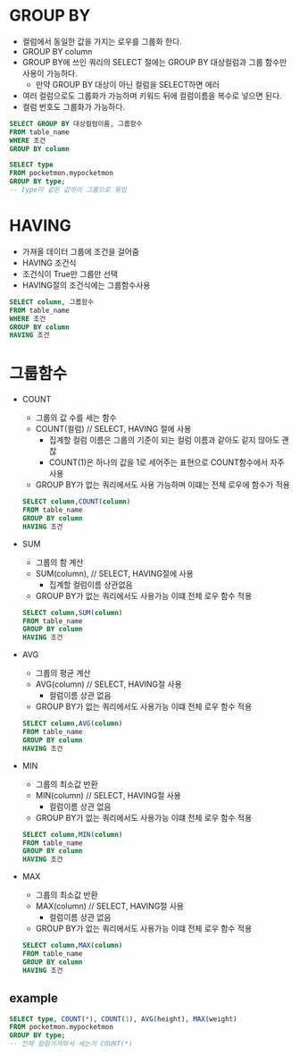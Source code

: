 # GROUP BY
- 컬럼에서 동일한 값을 가지는 로우를 그룹화 한다.
- GROUP BY column
- GROUP BY에 쓰인 쿼리의 SELECT 절에는 GROUP BY 대상컬럼과 그룹 함수만 사용이 가능하다.
  - 만약 GROUP BY 대상이 아닌 컬럼을 SELECT하면 에러
- 여러 컬럼으로도 그룹화가 가능하며 키워드 뒤에 컬럼이름을 복수로 넣으면 된다.
- 컬럼 번호도 그룹화가 가능하다.

```SQL
SELECT GROUP BY 대상컬럼이름, 그룹함수
FROM table_name
WHERE 조건
GROUP BY column
```

```SQL
SELECT type
FROM pocketmon.mypocketmon
GROUP BY type;
-- type이 같은 값끼리 그룹으로 묶임
```

# HAVING
- 가져올 데이터 그룹에 조건을 걸어줌
- HAVING 조건식
- 조건식이 True만 그룹만 선택
- HAVING절의 조건식에는 그룹함수사용

```SQL
SELECT column, 그룹함수
FROM table_name
WHERE 조건
GROUP BY column
HAVING 조건
```

# 그룹함수
- COUNT
  - 그룹의 값 수를 세는 함수
  - COUNT(컬럼) // SELECT, HAVING 절에 사용
    - 집계할 컬럼 이름은 그룹의 기준이 되는 컬럼 이름과 같아도 같지 않아도 괜찮
    - COUNT(1)은 하나의 값을 1로 세어주는 표현으로 COUNT함수에서 자주사용
  - GROUP BY가 없는 쿼리에서도 사용 가능하며 이떄는 전체 로우에 함수가 적용
  ```SQL
  SELECT column,COUNT(column)
  FROM table_name
  GROUP BY column
  HAVING 조건
  ```

- SUM
  - 그룹의 함 계산
  - SUM(column), // SELECT, HAVING절에 사용
    - 집계할 컬럼이름 상관없음
  - GROUP BY가 없는 쿼리에서도 사용가능 이떄 전체 로우 함수 적용
  ```SQL
  SELECT column,SUM(column)
  FROM table_name
  GROUP BY column
  HAVING 조건
  ```

- AVG 
  - 그룹의 평균 계산
  - AVG(column) // SELECT, HAVING절 사용
    - 컬럼이름 상관 없음
  - GROUP BY가 없는 쿼리에서도 사용가능 이떄 전체 로우 함수 적용
  ```SQL
  SELECT column,AVG(column)
  FROM table_name
  GROUP BY column
  HAVING 조건
  ```
- MIN 
  - 그룹의 최소값 반환
  - MIN(column) // SELECT, HAVING절 사용
    - 컬럼이름 상관 없음
  - GROUP BY가 없는 쿼리에서도 사용가능 이떄 전체 로우 함수 적용
  ```SQL
  SELECT column,MIN(column)
  FROM table_name
  GROUP BY column
  HAVING 조건
  ```

- MAX 
  - 그룹의 최소값 반환
  - MAX(column) // SELECT, HAVING절 사용
    - 컬럼이름 상관 없음
  - GROUP BY가 없는 쿼리에서도 사용가능 이떄 전체 로우 함수 적용
  ```SQL
  SELECT column,MAX(column)
  FROM table_name
  GROUP BY column
  HAVING 조건
  ```

## example
```SQL
SELECT type, COUNT(*), COUNT(1), AVG(height), MAX(weight)
FROM pocketmon.mypocketmon
GROUP BY type;
-- 전체 컬럼가져와서 세는거 COUNT(*)
```

